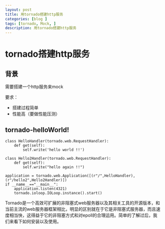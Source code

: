 ```yaml
---
layout: post
title: 用tornado搭建http服务
categories: [blog ]
tags: [tornado, Mock, ]
description: 用tornado搭建http服务
---
```

# tornado搭建http服务

## 背景
需要搭建一个http服务来mock

要求：<br />

* 搭建过程简单
* 性能高（要做性能压测）


## tornado-helloWorld!

```
class HelloHandler(tornado.web.RequestHandler):
    def get(self):
        self.write('hello world !!')

class Hello2Handler(tornado.web.RequestHandler):
    def get(self):
        self.write("hello again !!")

application = tornado.web.Application([(r"/",HelloHandler),(r"/hello2",Hello2Handler)])
if __name__=="__main__":
    application.listen(4321)
    tornado.ioloop.IOLoop.instance().start()

```

Tornado是一个高效可扩展的非阻塞式web服务器以及其相关工具的开源版本，和当前主流的web服务器框架相比，明显的区别就在于它是非阻塞式服务器，而且速度相当快，这得益于它的非阻塞方式和对epoll的合理运用。简单的了解过后，我们来看下如何安装以及使用。<br />

